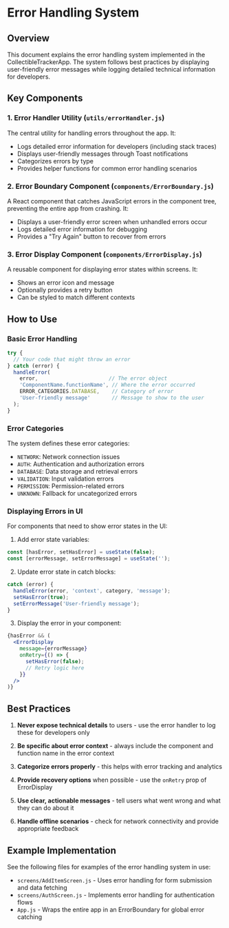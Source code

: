 # Error Handling System

## Overview

This document explains the error handling system implemented in the CollectibleTrackerApp. The system follows best practices by displaying user-friendly error messages while logging detailed technical information for developers.

## Key Components

### 1. Error Handler Utility (`utils/errorHandler.js`)

The central utility for handling errors throughout the app. It:

- Logs detailed error information for developers (including stack traces)
- Displays user-friendly messages through Toast notifications
- Categorizes errors by type
- Provides helper functions for common error handling scenarios

### 2. Error Boundary Component (`components/ErrorBoundary.js`)

A React component that catches JavaScript errors in the component tree, preventing the entire app from crashing. It:

- Displays a user-friendly error screen when unhandled errors occur
- Logs detailed error information for debugging
- Provides a "Try Again" button to recover from errors

### 3. Error Display Component (`components/ErrorDisplay.js`)

A reusable component for displaying error states within screens. It:

- Shows an error icon and message
- Optionally provides a retry button
- Can be styled to match different contexts

## How to Use

### Basic Error Handling

```javascript
try {
  // Your code that might throw an error
} catch (error) {
  handleError(
    error,                       // The error object
    'ComponentName.functionName', // Where the error occurred
    ERROR_CATEGORIES.DATABASE,    // Category of error
    'User-friendly message'       // Message to show to the user
  );
}
```

### Error Categories

The system defines these error categories:

- `NETWORK`: Network connection issues
- `AUTH`: Authentication and authorization errors
- `DATABASE`: Data storage and retrieval errors
- `VALIDATION`: Input validation errors
- `PERMISSION`: Permission-related errors
- `UNKNOWN`: Fallback for uncategorized errors

### Displaying Errors in UI

For components that need to show error states in the UI:

1. Add error state variables:
```javascript
const [hasError, setHasError] = useState(false);
const [errorMessage, setErrorMessage] = useState('');
```

2. Update error state in catch blocks:
```javascript
catch (error) {
  handleError(error, 'context', category, 'message');
  setHasError(true);
  setErrorMessage('User-friendly message');
}
```

3. Display the error in your component:
```jsx
{hasError && (
  <ErrorDisplay 
    message={errorMessage}
    onRetry={() => {
      setHasError(false);
      // Retry logic here
    }}
  />
)}
```

## Best Practices

1. **Never expose technical details** to users - use the error handler to log these for developers only

2. **Be specific about error context** - always include the component and function name in the error context

3. **Categorize errors properly** - this helps with error tracking and analytics

4. **Provide recovery options** when possible - use the `onRetry` prop of ErrorDisplay

5. **Use clear, actionable messages** - tell users what went wrong and what they can do about it

6. **Handle offline scenarios** - check for network connectivity and provide appropriate feedback

## Example Implementation

See the following files for examples of the error handling system in use:

- `screens/AddItemScreen.js` - Uses error handling for form submission and data fetching
- `screens/AuthScreen.js` - Implements error handling for authentication flows
- `App.js` - Wraps the entire app in an ErrorBoundary for global error catching
